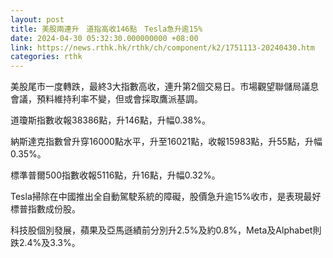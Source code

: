 ```yaml
---
layout: post
title: 美股兩連升　道指高收146點　Tesla急升逾15%
date: 2024-04-30 05:32:30.000000000 +08:00
link: https://news.rthk.hk/rthk/ch/component/k2/1751113-20240430.htm
categories: rthk
---
```


美股尾市一度轉跌，最終3大指數高收，連升第2個交易日。市場觀望聯儲局議息會議，預料維持利率不變，但或會採取鷹派基調。

道瓊斯指數收報38386點，升146點，升幅0.38%。

納斯達克指數曾升穿16000點水平，升至16021點，收報15983點，升55點，升幅0.35%。

標準普爾500指數收報5116點，升16點，升幅0.32%。

Tesla掃除在中國推出全自動駕駛系統的障礙，股價急升逾15%收市，是表現最好標普指數成份股。

科技股個別發展，蘋果及亞馬遜績前分別升2.5%及約0.8%，Meta及Alphabet則跌2.4%及3.3%。
